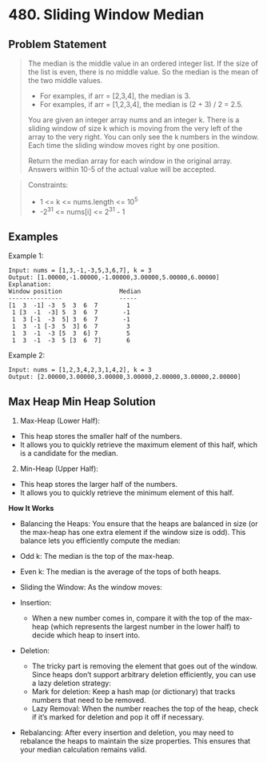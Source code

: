 # 480. Sliding Window Median

## Problem Statement

> The median is the middle value in an ordered integer list. If the size of the list is even, there is no middle value. So the median is the mean of the two middle values.
>
> - For examples, if arr = [2,3,4], the median is 3.
> - For examples, if arr = [1,2,3,4], the median is (2 + 3) / 2 = 2.5.
>
> You are given an integer array nums and an integer k. There is a sliding window of size k which is moving from the very left of the array to the very right. You can only see the k numbers in the window. Each time the sliding window moves right by one position.
>
> Return the median array for each window in the original array. Answers within 10-5 of the actual value will be accepted.

> Constraints:
>
> - 1 <= k <= nums.length <= 10<sup>5</sup>
> - -2<sup>31</sup> <= nums[i] <= 2<sup>31</sup> - 1

## Examples

Example 1:

```
Input: nums = [1,3,-1,-3,5,3,6,7], k = 3
Output: [1.00000,-1.00000,-1.00000,3.00000,5.00000,6.00000]
Explanation:
Window position                Median
---------------                -----
[1  3  -1] -3  5  3  6  7        1
 1 [3  -1  -3] 5  3  6  7       -1
 1  3 [-1  -3  5] 3  6  7       -1
 1  3  -1 [-3  5  3] 6  7        3
 1  3  -1  -3 [5  3  6] 7        5
 1  3  -1  -3  5 [3  6  7]       6
```

Example 2:

```
Input: nums = [1,2,3,4,2,3,1,4,2], k = 3
Output: [2.00000,3.00000,3.00000,3.00000,2.00000,3.00000,2.00000]
```

## Max Heap Min Heap Solution

1. Max-Heap (Lower Half):

- This heap stores the smaller half of the numbers.
- It allows you to quickly retrieve the maximum element of this half, which is a candidate for the median.

2. Min-Heap (Upper Half):

- This heap stores the larger half of the numbers.
- It allows you to quickly retrieve the minimum element of this half.

**How It Works**

- Balancing the Heaps:
  You ensure that the heaps are balanced in size (or the max-heap has one extra element if the window size is odd). This balance lets you efficiently compute the median:

- Odd k: The median is the top of the max-heap.
- Even k: The median is the average of the tops of both heaps.

- Sliding the Window:
  As the window moves:

- Insertion:

  - When a new number comes in, compare it with the top of the max-heap (which represents the largest number in the lower half) to decide which heap to insert into.

- Deletion:

  - The tricky part is removing the element that goes out of the window. Since heaps don’t support arbitrary deletion efficiently, you can use a lazy deletion strategy:
  - Mark for deletion: Keep a hash map (or dictionary) that tracks numbers that need to be removed.
  - Lazy Removal: When the number reaches the top of the heap, check if it’s marked for deletion and pop it off if necessary.

- Rebalancing:
  After every insertion and deletion, you may need to rebalance the heaps to maintain the size properties. This ensures that your median calculation remains valid.
